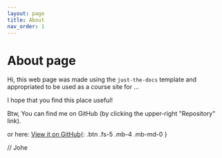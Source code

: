 ```yaml
---
layout: page
title: About
nav_order: 1
---
```


# About page

Hi, this web page was made using the ``just-the-docs`` template and appropriated to be used as a course site for ...

I hope that you find this place useful!


Btw, You can find me on GitHub (by clicking the upper-right "Repository" link).

or here: [View it on GitHub](https://github.com/johe96/docs){: .btn .fs-5 .mb-4 .mb-md-0 }

// Johe